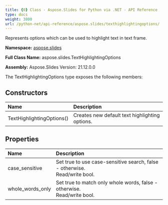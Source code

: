 ```yaml
---
title: {0} Class - Aspose.Slides for Python via .NET - API Reference
type: docs
weight: 3800
url: /python-net/api-reference/aspose.slides/texthighlightingoptions/
---
```


Represents options which can be used to highlight text in text frame.

**Namespace:** [aspose.slides](/python-net/api-reference/aspose.slides/)

**Full Class Name:** aspose.slides.TextHighlightingOptions

**Assembly:**  Aspose.Slides Version: 21.12.0.0

The TextHighlightingOptions type exposes the following members:
## **Constructors**
|**Name**|**Description**|
| :- | :- |
|TextHighlightingOptions()|Creates new default text highlighting options.|
## **Properties**
|**Name**|**Description**|
| :- | :- |
|case_sensitive|Set true to use case-sensitive search, false - otherwise.<br/>            Read/write bool.|
|whole_words_only|Set true to match only whole words, false - otherwise.<br/>            Read/write bool.|

